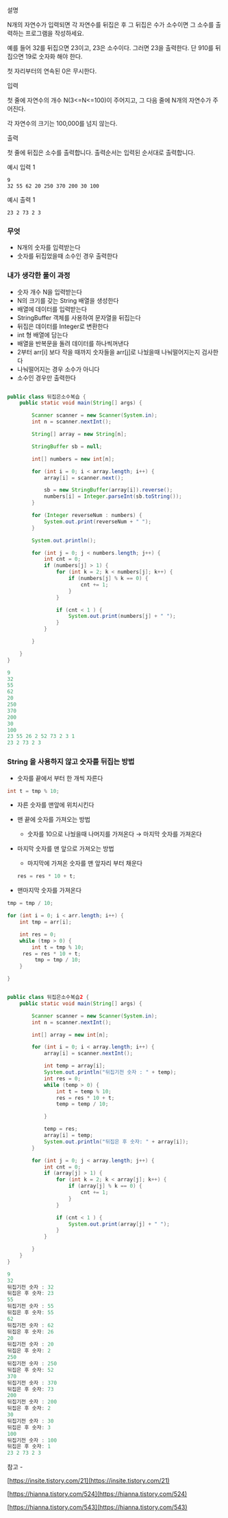 설명

N개의 자연수가 입력되면 각 자연수를 뒤집은 후 그 뒤집은 수가 소수이면 그 소수를 출력하는 프로그램을 작성하세요.

예를 들어 32를 뒤집으면 23이고, 23은 소수이다. 그러면 23을 출력한다. 단 910를 뒤집으면 19로 숫자화 해야 한다.

첫 자리부터의 연속된 0은 무시한다.

입력

첫 줄에 자연수의 개수 N(3<=N<=100)이 주어지고, 그 다음 줄에 N개의 자연수가 주어진다.

각 자연수의 크기는 100,000를 넘지 않는다.

출력

첫 줄에 뒤집은 소수를 출력합니다. 출력순서는 입력된 순서대로 출력합니다.

예시 입력 1

```
9
32 55 62 20 250 370 200 30 100

```

예시 출력 1

```
23 2 73 2 3
```

### 무엇

- N개의 숫자를 입력받는다
- 숫자를 뒤집었을때 소수인 경우 출력한다

### 내가 생각한 풀이 과정

- 숫자 개수 N을 입력받는다
- N의 크기를 갖는 String  배열을 생성한다
- 배열에 데이터를 입력받는다
- StringBuffer 객체를 사용하여 문자열을 뒤집는다
- 뒤집은 데이터를 Integer로 변환한다
- int 형 배열에 담는다
- 배열을 반복문을 돌려 데이터를 하나씩꺼낸다
- 2부터 arr[i] 보다 작을 때까지 숫자들을 arr[j]로 나눴을때 나눠떨어지는지 검사한다
- 나눠떨어지는 경우 소수가 아니다
- 소수인 경우만 출력한다

```java

public class 뒤집은소수복습 {
    public static void main(String[] args) {

        Scanner scanner = new Scanner(System.in);
        int n = scanner.nextInt();

        String[] array = new String[n];

        StringBuffer sb = null;

        int[] numbers = new int[n];

        for (int i = 0; i < array.length; i++) {
            array[i] = scanner.next();

            sb = new StringBuffer(array[i]).reverse();
            numbers[i] = Integer.parseInt(sb.toString());
        }

        for (Integer reverseNum : numbers) {
            System.out.print(reverseNum + " ");
        }

        System.out.println();

        for (int j = 0; j < numbers.length; j++) {
            int cnt = 0;
            if (numbers[j] > 1) {
                for (int k = 2; k < numbers[j]; k++) {
                    if (numbers[j] % k == 0) {
                        cnt += 1;
                    }
                }

                if (cnt < 1 ) {
                    System.out.print(numbers[j] + " ");
                }
            }

        }

    }
}
```

```java
9
32
55
62
20
250
370
200
30
100
23 55 26 2 52 73 2 3 1 
23 2 73 2 3
```

### String 을 사용하지 않고 숫자를 뒤집는 방법

- 숫자를 끝에서 부터 한 개씩 자른다

```java
int t = tmp % 10;
```

- 자른 숫자를 맨앞에 위치시킨다
- 맨 끝에 숫자를 가져오는 방법
    - 숫자를 10으로 나눴을때 나머지를 가져온다 → 마지막 숫자를 가져온다
- 마지막 숫자를 맨 앞으로 가져오는 방법
    - 마지막에 가져온 숫자를 맨 앞자리 부터 채운다
    
    ```java
    res = res * 10 + t;
    ```
    
- 맨마지막 숫자를 가져온다

```java
tmp = tmp / 10;
```

```java
for (int i = 0; i < arr.length; i++) {
	int tmp = arr[i];

	int res = 0;
	while (tmp > 0) {
		int t = tmp % 10;
     res = res * 10 + t;
		 tmp = tmp / 10;
	}

}

```

```java

public class 뒤집은소수복습2 {
    public static void main(String[] args) {

        Scanner scanner = new Scanner(System.in);
        int n = scanner.nextInt();

        int[] array = new int[n];

        for (int i = 0; i < array.length; i++) {
            array[i] = scanner.nextInt();

            int temp = array[i];
            System.out.println("뒤집기전 숫자 : " + temp);
            int res = 0;
            while (temp > 0) {
                int t = temp % 10;
                res = res * 10 + t;
                temp = temp / 10;

            }

            temp = res;
            array[i] = temp;
            System.out.println("뒤집은 후 숫자: " + array[i]);
        }

        for (int j = 0; j < array.length; j++) {
            int cnt = 0;
            if (array[j] > 1) {
                for (int k = 2; k < array[j]; k++) {
                    if (array[j] % k == 0) {
                        cnt += 1;
                    }
                }

                if (cnt < 1 ) {
                    System.out.print(array[j] + " ");
                }
            }

        }
    }
}
```

```java
9
32
뒤집기전 숫자 : 32
뒤집은 후 숫자: 23
55
뒤집기전 숫자 : 55
뒤집은 후 숫자: 55
62
뒤집기전 숫자 : 62
뒤집은 후 숫자: 26
20
뒤집기전 숫자 : 20
뒤집은 후 숫자: 2
250
뒤집기전 숫자 : 250
뒤집은 후 숫자: 52
370
뒤집기전 숫자 : 370
뒤집은 후 숫자: 73
200
뒤집기전 숫자 : 200
뒤집은 후 숫자: 2
30
뒤집기전 숫자 : 30
뒤집은 후 숫자: 3
100
뒤집기전 숫자 : 100
뒤집은 후 숫자: 1
23 2 73 2 3
```

참고 -

[https://insite.tistory.com/21](https://insite.tistory.com/21)

[https://hianna.tistory.com/524](https://hianna.tistory.com/524)

[https://hianna.tistory.com/543](https://hianna.tistory.com/543)
